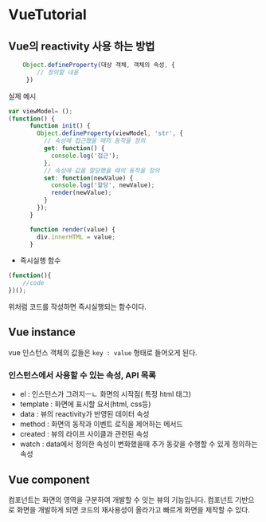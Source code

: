 # VueTutorial

## Vue의 reactivity 사용 하는 방법
```javascript
    Object.defineProperty(대상 객체, 객체의 속성, {
        // 정의할 내용
     })
 ```


실제 예시 
```javascript
var viewModel= ();
(function() {
      function init() {
        Object.defineProperty(viewModel, 'str', {
          // 속성에 접근했을 때의 동작을 정의
          get: function() {
            console.log('접근');
          },
          // 속성에 값을 할당했을 때의 동작을 정의
          set: function(newValue) {
            console.log('할당', newValue);
            render(newValue);
          }
        });
      }

      function render(value) {
        div.innerHTML = value;
      }

```

- 즉시실행 함수 
```javascript
(function(){
    //code
})();
```
위처럼 코드를 작성하면 즉시실행되는 함수이다. 

## Vue instance
vue 인스턴스 객체의 값들은 `key : value` 형태로 들어오게 된다.

### 인스턴스에서 사용할 수 있는 속성, API 목록
- el : 인스턴스가 그려지ㅡㄴ 화면의 시작점( 특정 html 태그)
- template : 화면에 표시할 요서(html, css등) 
- data : 뷰의 reactivity가 반영된 데이터 속성
- method : 화면의 동작과 이벤트 로직을 제어하는 메서드 
- created : 뷰의 라이프 사이클과 관련된 속성 
- watch : data에서 정의한 속성이 변화했을때 추가 동갖을 수행할 수 있게 정의하는 속성

## Vue component
컴포넌트는 화면의 영역을 구분하여 개발할 수 잇는 뷰의 기능입니다. 컴포넌트 기반으로 화면을 개발하게 되면 코드의 재사용성이 올라가고 빠르게 화면을 제작할 수 있다.

